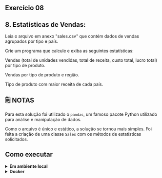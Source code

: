 ## Exercício 08

## 8. Estatísticas de Vendas:

Leia o arquivo em anexo "sales.csv" que contém dados de vendas agrupados por tipo e país.

Crie um programa que calcule e exiba as seguintes estatísticas:

Vendas (total de unidades vendidas, total de receita, custo total, lucro total) por tipo de produto.

Vendas por tipo de produto e região.

Tipo de produto com maior receita de cada país.


## :spiral_notepad: NOTAS

Para esta solução foi utilizado o `pandas`, um famoso pacote Python utilizado para análise e manipulação de dados.

Como o arquivo é único e estático, a solução se tornou mais simples. Foi feita a criação de uma classe `Sales` com os métodos de estatísticas solicitados.


## Como executar

<details>
<summary><strong>Em ambiente local</strong></summary></br>

Crie o ambiente virtual (caso não tenha feito anteriormente)
```bash
python -m venv .venv
```

Ative o ambiente

**LINUX e OS X**
```bash
source .venv/bin/activate
```

**WINDOWS**
```bash
\.venv\Scripts\activate
```

Instale as dependências
```bash
python -m pip install -r dev-requirements.txt
```

**Na raiz do projeto**

Execute o script
```bash
python -m challenge_08.src.main
```

Execute os testes
```bash
python -m pytest -v
```

Execute a cobertura de testes
```bash
python -m pytest --cov
```
</details>

<details>
<summary><strong>Docker</strong></summary></br>

**Certifique-se de possuir o docker e docker-compose instalados na sua máquina e com seus respectivos serviços ativados**

Criando container
```bash
docker-compose up -d
```

Acessando o container
```bash
docker exec -it python-environment bash
```

Execute o script
```bash
python -m challenge_08.src.main
```

Execute os testes
```bash
python -m pytest -v
```

Execute a cobertura de testes
```bash
python -m pytest --cov
```
</details>